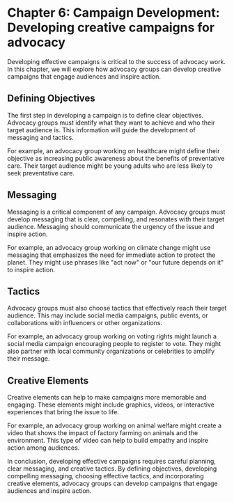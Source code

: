 Chapter 6: Campaign Development: Developing creative campaigns for advocacy
===========================================================================

Developing effective campaigns is critical to the success of advocacy work. In this chapter, we will explore how advocacy groups can develop creative campaigns that engage audiences and inspire action.

Defining Objectives
-------------------

The first step in developing a campaign is to define clear objectives. Advocacy groups must identify what they want to achieve and who their target audience is. This information will guide the development of messaging and tactics.

For example, an advocacy group working on healthcare might define their objective as increasing public awareness about the benefits of preventative care. Their target audience might be young adults who are less likely to seek preventative care.

Messaging
---------

Messaging is a critical component of any campaign. Advocacy groups must develop messaging that is clear, compelling, and resonates with their target audience. Messaging should communicate the urgency of the issue and inspire action.

For example, an advocacy group working on climate change might use messaging that emphasizes the need for immediate action to protect the planet. They might use phrases like "act now" or "our future depends on it" to inspire action.

Tactics
-------

Advocacy groups must also choose tactics that effectively reach their target audience. This may include social media campaigns, public events, or collaborations with influencers or other organizations.

For example, an advocacy group working on voting rights might launch a social media campaign encouraging people to register to vote. They might also partner with local community organizations or celebrities to amplify their message.

Creative Elements
-----------------

Creative elements can help to make campaigns more memorable and engaging. These elements might include graphics, videos, or interactive experiences that bring the issue to life.

For example, an advocacy group working on animal welfare might create a video that shows the impact of factory farming on animals and the environment. This type of video can help to build empathy and inspire action among audiences.

In conclusion, developing effective campaigns requires careful planning, clear messaging, and creative tactics. By defining objectives, developing compelling messaging, choosing effective tactics, and incorporating creative elements, advocacy groups can develop campaigns that engage audiences and inspire action.


